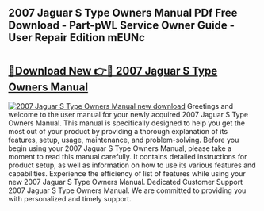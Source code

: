 ## 2007 Jaguar S Type Owners Manual PDf Free Download - Part-pWL Service Owner Guide - User Repair Edition mEUNc

# <h2><a href="http://cf23616.oget.top/?id=2007+Jaguar+S+Type+Owners+Manual">🔗Download New 👉🔴 2007 Jaguar S Type Owners Manual</a></h2>

[![2007 Jaguar S Type Owners Manual new download](https://i.imgur.com/5g1atiW.png)](http://cf23616.oget.top/?id=2007+Jaguar+S+Type+Owners+Manual)
Greetings and welcome to the user manual for your newly acquired 2007 Jaguar S Type Owners Manual. This manual is specifically designed to help you get the most out of your product by providing a thorough explanation of its features, setup, usage, maintenance, and problem-solving. Before you begin using your 2007 Jaguar S Type Owners Manual, please take a moment to read this manual carefully. It contains detailed instructions for product setup, as well as information on how to use its various features and capabilities. Experience the efficiency of list of features while using your new 2007 Jaguar S Type Owners Manual. Dedicated Customer Support 2007 Jaguar S Type Owners Manual. We are committed to providing you with personalized and timely support.
